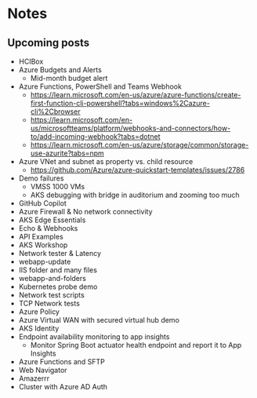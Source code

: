 # Notes

## Upcoming posts

- HCIBox
- Azure Budgets and Alerts
  - Mid-month budget alert
- Azure Functions, PowerShell and Teams Webhook
  - https://learn.microsoft.com/en-us/azure/azure-functions/create-first-function-cli-powershell?tabs=windows%2Cazure-cli%2Cbrowser
  - https://learn.microsoft.com/en-us/microsoftteams/platform/webhooks-and-connectors/how-to/add-incoming-webhook?tabs=dotnet
  - https://learn.microsoft.com/en-us/azure/storage/common/storage-use-azurite?tabs=npm
- Azure VNet and subnet as property vs. child resource
  - https://github.com/Azure/azure-quickstart-templates/issues/2786
- Demo failures
  - VMSS 1000 VMs
  - AKS debugging with bridge in auditorium and zooming too much
- GitHub Copilot
- Azure Firewall & No network connectivity
- AKS Edge Essentials
- Echo & Webhooks
- API Examples
- AKS Workshop
- Network tester & Latency
- webapp-update
- IIS folder and many files
- webapp-and-folders
- Kubernetes probe demo
- Network test scripts
- TCP Network tests
- Azure Policy
- Azure Virtual WAN with secured virtual hub demo
- AKS Identity
- Endpoint availability monitoring to app insights
  - Monitor Spring Boot actuator health endpoint and report it to App Insights
- Azure Functions and SFTP
- Web Navigator
- Amazerrr
- Cluster with Azure AD Auth
